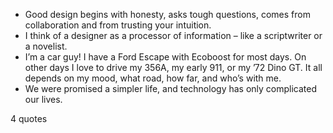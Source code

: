  - Good design begins with honesty, asks tough questions, comes from collaboration and from trusting your intuition.
 - I think of a designer as a processor of information – like a scriptwriter or a novelist.
 - I’m a car guy! I have a Ford Escape with Ecoboost for most days. On other days I love to drive my 356A, my early 911, or my ’72 Dino GT. It all depends on my mood, what road, how far, and who’s with me.
 - We were promised a simpler life, and technology has only complicated our lives.

4 quotes